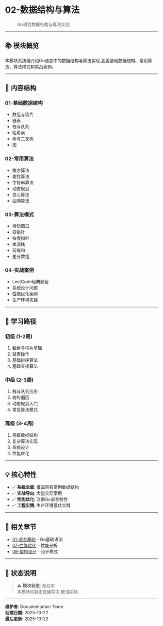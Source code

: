 # 02-数据结构与算法

> Go语言数据结构与算法实战

---

## 📚 模块概览

本模块系统地介绍Go语言中的数据结构与算法实现,涵盖基础数据结构、常用算法、算法模式和实战案例。

---

## 📖 内容结构

### 01-基础数据结构

- 数组与切片
- 链表
- 栈与队列
- 哈希表
- 树与二叉树
- 图

### 02-常用算法

- 排序算法
- 查找算法
- 字符串算法
- 动态规划
- 贪心算法
- 回溯算法

### 03-算法模式

- 滑动窗口
- 双指针
- 快慢指针
- 单调栈
- 前缀和
- 差分数组

### 04-实战案例

- LeetCode经典题目
- 系统设计问题
- 性能优化案例
- 生产环境实践

---

## 🎯 学习路径

### 初级 (1-2周)

1. 数组与切片基础
2. 链表操作
3. 基础排序算法
4. 基础查找算法

### 中级 (2-3周)

1. 栈与队列应用
2. 树的遍历
3. 动态规划入门
4. 常见算法模式

### 高级 (3-4周)

1. 高级数据结构
2. 复杂算法实现
3. 系统设计
4. 性能优化

---

## 💡 核心特性

- ✅ **系统全面**: 覆盖所有常用数据结构
- ✅ **实战导向**: 大量实际案例
- ✅ **性能优化**: 注重Go语言特性
- ✅ **工程实践**: 生产环境最佳实践

---

## 🔗 相关章节

- [01-语言基础](../01-语言基础/README.md) - Go基础语法
- [07-性能优化](../07-性能优化/README.md) - 性能分析
- [08-架构设计](../08-架构设计/README.md) - 设计模式

---

## 📝 状态说明

> ⚠️ **模块状态**: 规划中  
> 本模块内容正在编写中,敬请期待...

---

**维护者**: Documentation Team  
**创建日期**: 2025-10-22  
**最后更新**: 2025-10-22

